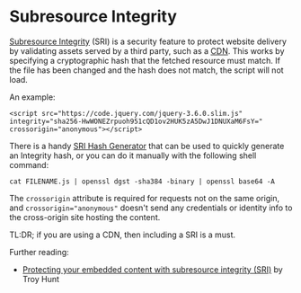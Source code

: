 # Subresource Integrity

[Subresource Integrity](https://developer.mozilla.org/en-US/docs/Web/Security/Subresource_Integrity) (SRI) is a security feature to protect website delivery by validating assets served by a third party, such as a [CDN](https://developer.mozilla.org/en-US/docs/Glossary/CDN). This works by specifying a cryptographic hash that the fetched resource must match. If the file has been changed and the hash does not match, the script will not load.

An example:

```
<script src="https://code.jquery.com/jquery-3.6.0.slim.js" integrity="sha256-HwWONEZrpuoh951cQD1ov2HUK5zA5DwJ1DNUXaM6FsY=" crossorigin="anonymous"></script>
```

There is a handy [SRI Hash Generator](https://www.srihash.org/) that can be used to quickly generate an Integrity hash, or you can do it manually with the following shell command:

```
cat FILENAME.js | openssl dgst -sha384 -binary | openssl base64 -A
```

The `crossorigin` attribute is required for requests not on the same origin, and `crossorigin="anonymous"` doesn't send any credentials or identity info to the cross-origin site hosting the content.

TL:DR; if you are using a CDN, then including a SRI is a must.

Further reading:

- [Protecting your embedded content with subresource integrity (SRI)](https://www.troyhunt.com/protecting-your-embedded-content-with-subresource-integrity-sri/) by Troy Hunt
